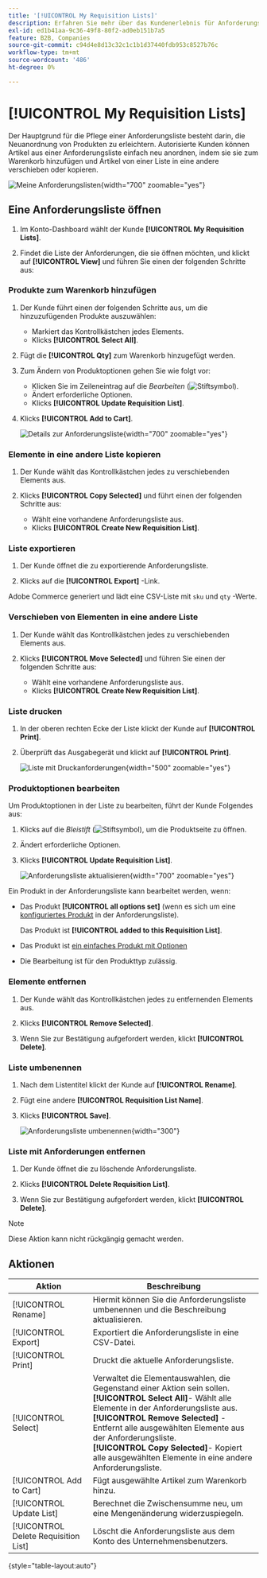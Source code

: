 ```yaml
---
title: '[!UICONTROL My Requisition Lists]'
description: Erfahren Sie mehr über das Kundenerlebnis für Anforderungslisten, die in ihrem Konto-Dashboard verfügbar sind.
exl-id: ed1b41aa-9c36-49f8-80f2-ad0eb151b7a5
feature: B2B, Companies
source-git-commit: c94d4e8d13c32c1c1b1d37440fdb953c8527b76c
workflow-type: tm+mt
source-wordcount: '486'
ht-degree: 0%

---
```


# [!UICONTROL My Requisition Lists]

Der Hauptgrund für die Pflege einer Anforderungsliste besteht darin, die Neuanordnung von Produkten zu erleichtern. Autorisierte Kunden können Artikel aus einer Anforderungsliste einfach neu anordnen, indem sie sie zum Warenkorb hinzufügen und Artikel von einer Liste in eine andere verschieben oder kopieren.

![Meine Anforderungslisten](./assets/account-dashboard-my-requisition-lists.png){width="700" zoomable="yes"}

## Eine Anforderungsliste öffnen

1. Im Konto-Dashboard wählt der Kunde **[!UICONTROL My Requisition Lists]**.

1. Findet die Liste der Anforderungen, die sie öffnen möchten, und klickt auf **[!UICONTROL View]** und führen Sie einen der folgenden Schritte aus:

### Produkte zum Warenkorb hinzufügen

1. Der Kunde führt einen der folgenden Schritte aus, um die hinzuzufügenden Produkte auszuwählen:

   - Markiert das Kontrollkästchen jedes Elements.
   - Klicks **[!UICONTROL Select All]**.

1. Fügt die **[!UICONTROL Qty]** zum Warenkorb hinzugefügt werden.

1. Zum Ändern von Produktoptionen gehen Sie wie folgt vor:

   - Klicken Sie im Zeileneintrag auf die _Bearbeiten_ (![Stiftsymbol](../assets/icon-edit-pencil.png)).
   - Ändert erforderliche Optionen.
   - Klicks **[!UICONTROL Update Requisition List]**.

1. Klicks **[!UICONTROL Add to Cart]**.

   ![Details zur Anforderungsliste](./assets/requisition-list-view.png){width="700" zoomable="yes"}

### Elemente in eine andere Liste kopieren

1. Der Kunde wählt das Kontrollkästchen jedes zu verschiebenden Elements aus.

1. Klicks **[!UICONTROL Copy Selected]** und führt einen der folgenden Schritte aus:

   - Wählt eine vorhandene Anforderungsliste aus.
   - Klicks **[!UICONTROL Create New Requisition List]**.

### Liste exportieren

1. Der Kunde öffnet die zu exportierende Anforderungsliste.

1. Klicks auf die **[!UICONTROL Export]** -Link.

Adobe Commerce generiert und lädt eine CSV-Liste mit `sku` und `qty` -Werte.

### Verschieben von Elementen in eine andere Liste

1. Der Kunde wählt das Kontrollkästchen jedes zu verschiebenden Elements aus.

1. Klicks **[!UICONTROL Move Selected]** und führen Sie einen der folgenden Schritte aus:

   - Wählt eine vorhandene Anforderungsliste aus.
   - Klicks **[!UICONTROL Create New Requisition List]**.

### Liste drucken

1. In der oberen rechten Ecke der Liste klickt der Kunde auf **[!UICONTROL Print]**.

1. Überprüft das Ausgabegerät und klickt auf **[!UICONTROL Print]**.

   ![Liste mit Druckanforderungen](./assets/requisition-list-print.png){width="500" zoomable="yes"}

### Produktoptionen bearbeiten

Um Produktoptionen in der Liste zu bearbeiten, führt der Kunde Folgendes aus:

1. Klicks auf die _Bleistift_ (![Stiftsymbol](../assets/icon-edit-pencil.png)), um die Produktseite zu öffnen.

1. Ändert erforderliche Optionen.

1. Klicks **[!UICONTROL Update Requisition List]**.

   ![Anforderungsliste aktualisieren](./assets/requisition-list-update.png){width="700" zoomable="yes"}

Ein Produkt in der Anforderungsliste kann bearbeitet werden, wenn:

- Das Produkt **[!UICONTROL all options set]** (wenn es sich um eine [konfiguriertes Produkt](../catalog/product-create-configurable.md) in der Anforderungsliste).

  Das Produkt ist **[!UICONTROL added to this Requisition List]**.

- Das Produkt ist [ein einfaches Produkt mit Optionen](../catalog/settings-advanced-custom-options.md)

- Die Bearbeitung ist für den Produkttyp zulässig.

### Elemente entfernen

1. Der Kunde wählt das Kontrollkästchen jedes zu entfernenden Elements aus.

1. Klicks **[!UICONTROL Remove Selected]**.

1. Wenn Sie zur Bestätigung aufgefordert werden, klickt **[!UICONTROL Delete]**.

### Liste umbenennen

1. Nach dem Listentitel klickt der Kunde auf **[!UICONTROL Rename]**.

1. Fügt eine andere **[!UICONTROL Requisition List Name]**.

1. Klicks **[!UICONTROL Save]**.

   ![Anforderungsliste umbenennen](./assets/requisition-list-rename.png){width="300"}


### Liste mit Anforderungen entfernen

1. Der Kunde öffnet die zu löschende Anforderungsliste.

1. Klicks **[!UICONTROL Delete Requisition List]**.

1. Wenn Sie zur Bestätigung aufgefordert werden, klickt **[!UICONTROL Delete]**.

>[!NOTE]
>
>Diese Aktion kann nicht rückgängig gemacht werden.

## Aktionen

| Aktion | Beschreibung |
|--- |--- |
| [!UICONTROL Rename] | Hiermit können Sie die Anforderungsliste umbenennen und die Beschreibung aktualisieren. |
| [!UICONTROL Export] | Exportiert die Anforderungsliste in eine CSV-Datei. |
| [!UICONTROL Print] | Druckt die aktuelle Anforderungsliste. |
| [!UICONTROL Select] | Verwaltet die Elementauswahlen, die Gegenstand einer Aktion sein sollen. <br/>**[!UICONTROL Select All]**- Wählt alle Elemente in der Anforderungsliste aus.<br/>**[!UICONTROL Remove Selected]** - Entfernt alle ausgewählten Elemente aus der Anforderungsliste. <br/>**[!UICONTROL Copy Selected]**- Kopiert alle ausgewählten Elemente in eine andere Anforderungsliste. |
| [!UICONTROL Add to Cart] | Fügt ausgewählte Artikel zum Warenkorb hinzu. |
| [!UICONTROL Update List] | Berechnet die Zwischensumme neu, um eine Mengenänderung widerzuspiegeln. |
| [!UICONTROL Delete Requisition List] | Löscht die Anforderungsliste aus dem Konto des Unternehmensbenutzers. |

{style="table-layout:auto"}
